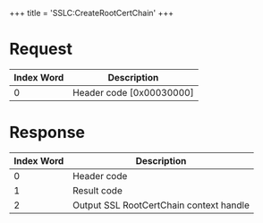 +++
title = 'SSLC:CreateRootCertChain'
+++

# Request

| Index Word | Description                |
|------------|----------------------------|
| 0          | Header code \[0x00030000\] |

# Response

| Index Word | Description                             |
|------------|-----------------------------------------|
| 0          | Header code                             |
| 1          | Result code                             |
| 2          | Output SSL RootCertChain context handle |
